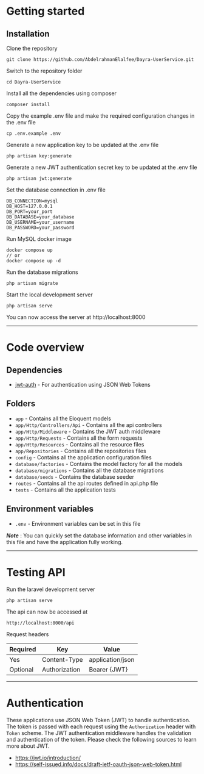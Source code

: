 # Getting started

## Installation

Clone the repository

    git clone https://github.com/AbdelrahmanElalfee/Dayra-UserService.git

Switch to the repository folder

    cd Dayra-UserService

Install all the dependencies using composer

    composer install

Copy the example .env file and make the required configuration changes in the .env file

    cp .env.example .env

Generate a new application key to be updated at the .env file

    php artisan key:generate

Generate a new JWT authentication secret key to be updated at the .env file

    php artisan jwt:generate

Set the database connection in .env file

    DB_CONNECTION=mysql
    DB_HOST=127.0.0.1
    DB_PORT=your_port
    DB_DATABASE=your_database
    DB_USERNAME=your_username
    DB_PASSWORD=your_password

Run MySQL docker image

    docker compose up
    // or
    docker compose up -d

Run the database migrations

    php artisan migrate

Start the local development server

    php artisan serve

You can now access the server at http://localhost:8000

----------

# Code overview

## Dependencies

- [jwt-auth](https://github.com/tymondesigns/jwt-auth) - For authentication using JSON Web Tokens

## Folders

- `app` - Contains all the Eloquent models
- `app/Http/Controllers/Api` - Contains all the api controllers
- `app/Http/Middleware` - Contains the JWT auth middleware
- `app/Http/Requests` - Contains all the form requests
- `app/Http/Resources` - Contains all the resource files
- `app/Repositories` - Contains all the repositories files
- `config` - Contains all the application configuration files
- `database/factories` - Contains the model factory for all the models
- `database/migrations` - Contains all the database migrations
- `database/seeds` - Contains the database seeder
- `routes` - Contains all the api routes defined in api.php file
- `tests` - Contains all the application tests

## Environment variables

- `.env` - Environment variables can be set in this file

***Note*** : You can quickly set the database information and other variables in this file and have the application fully working.

----------

# Testing API

Run the laravel development server

    php artisan serve

The api can now be accessed at

    http://localhost:8000/api

Request headers

| **Required** 	 | **Key**              	 | **Value**            	 |
|----------------|------------------------|------------------------|
| Yes      	     | Content-Type     	     | application/json 	     |
| Optional 	     | Authorization    	     | Bearer {JWT}      	    |

----------

# Authentication

These applications use JSON Web Token (JWT) to handle authentication. 
The token is passed with each request using the `Authorization` header with `Token` scheme. 
The JWT authentication middleware handles the validation and authentication of the token. 
Please check the following sources to learn more about JWT.

- https://jwt.io/introduction/
- https://self-issued.info/docs/draft-ietf-oauth-json-web-token.html
